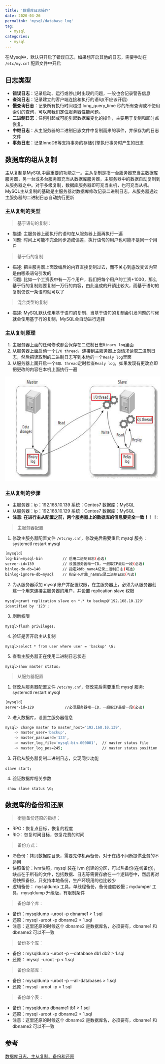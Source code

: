```yaml
---
title: '数据库日志操作'
date: 2020-03-26
permalink: 'mysql/database_log'
tag:
  - mysql
categories:
  - mysql
---
```


在Mysql中，默认只开启了错误日志。如果想开启其他的日志，需要手动在 `/etc/my.cnf` 配置文件中开启

## 日志类型

- **错误日志**：记录启动、运行或停止时出现的问题，一般也会记录警告信息
- **查询日志**：记录建立的客户端连接和执行的语句(不应该开启)
- **慢查询日志**：记录所有执行时间超过 long_query_time 秒的所有查询或不使用索引的查询，可以帮我们定位服务器性能问题。
- **二进制日志**：任何引起或可能引起数据库变化的操作，主要用于复制和即时点恢复。
- **中继日志**：从主服务器的二进制日志文件中复制而来的事件，并保存为的日志文件
- **事务日志**：记录InnoDB等支持事务的存储引擎执行事务时产生的日志

## 数据库的组从复制

主从复制是MySQL中最重要的功能之一。主从复制是指一台服务器充当主数据库服务器，另一台或多台服务器充当从数据库服务器，主服务器中的数据自动复制到从服务器之中。对于多级复制，数据库服务器即可充当主机，也可充当从机。MySQL主从复制的基础是主服务器对数据库修改记录二进制日志，从服务器通过主服务器的二进制日志自动执行更新

### 主从复制的类型

> 基于语句的复制：

- 描述: 主服务器上面执行的语句在从服务器上面再执行一遍
- 问题: 时间上可能不完全同步造成偏差，执行语句的用户也可能不是同一个用户

> 基于行的复制

- 描述: 把主服务器上面改编后的内容直接复制过去，而不关心到底改变该内容是由哪条语句引发的
- 问题: 比如一个工资表中有一万个用户，我们把每个用户的工资+1000，那么基于行的复制则要复制一万行的内容，由此造成的开销比较大，而基于语句的复制仅仅一条语句就可以了

> 混合类型的复制

- 描述: MySQL默认使用基于语句的复制，当基于语句的复制会引发问题的时候就会使用基于行的复制，MySQL会自动进行选择

### 主从复制原理

1. 主服务器上面的任何修改都会保存在二进制日志`Binary log`里面
2. 从服务器上面启动一个`I/O thread`，连接到主服务器上面请求读取二进制日志，然后把读取到的二进制日志写到本地的一个`Realy log`里面
3. 从服务器上面开启一个`SQL thread`定时检查`Realy log`，如果发现有更改立即把更改的内容在本机上面执行一遍

![master_slave_process](./images/master_slave_process.png)

### 主从复制的步骤

- 主服务器：ip：192.168.10.139   系统：Centos7        数据库：MySQL
- 从服务器：ip：192.168.10.129   系统：Centos7        数据库：MySQL
- **注意: 在进行主从配置之前，两个服务器上的数据库的信息要完全一致！！！**:

> 主服务器配置

1. 修改主服务器配置文件 `/etc/my.cnf`，修改完后需要重启 mysql 服务：systemctl restart mysql

```bash
[mysqld]
log-bin=mysql-bin         // 启用二进制日志(必选)
server-id=139             // 设置服务器唯一ID，一般取IP最后一段(必选)
binlog-do-db=140          // 指定对db_nameA记录二进制日志(可选)
binlog-ignore-db=mysql    // 指定不对db_namB记录二进制日志(可选)
```

2. 为从服务器添加 mysql 账户并配置权限，在主服务器上，必须为从服务器创建一个用来连接主服务器的用户，并设置 replication slave 权限

`mysql>grant replication slave on *.* to backup@'192.168.10.129' identified by '123';`

3. 刷新权限

`mysql>flush privileges;`

4. 验证是否开启主从复制

`mysql>select * from user where user = 'backup' \G;`

5. 查看主服务器正在使用二进制日志状态

`mysql>show master status;`

> 从服务器配置

1. 修改从服务器配置文件 `/etc/my.cnf`，修改完后需要重启 mysql 服务: systemctl restart mysql

```bash
[mysqld]
server-id=129              //必须服务器唯一ID，一般取IP最后一段(必选)
```

2. 进入数据库，设置主服务器信息

```bash
mysql> change master to master_host='192.168.10.139',
    -> master_user='backup',
    -> master_password='123',
    -> master_log_file='mysql-bin.000001',  // master status file
    -> master_log_pos=245;                  // master status position
```

3. 开启从服务器复制二进制日志，实现同步功能

`slave start;`

4. 验证数据库相关参数

` show slave status \G;`

## 数据库的备份和还原

> 衡量备份还原的指标：

- RPO：恢复点目标，恢复的程度
- RIO：恢复时间目标，恢复花费的时间

> 备份方式：

- 冷备份：拷贝数据库目录，需要先停机再备份，对于在线不间断提供业务的不适用
- 快照备份：lvm快照，mysql 装在 lvm 创建的分区，可以热备份(在线备份)，缺点在于所有的文件，包括数据、日志等需要存放在一个逻辑卷中，然后再对卷快照备份，只支持本地备份，生产环境用的也比较少
- 逻辑备份： mysqldump 工具，单线程备份，备份速度较慢；mydumper 工具，mysqldump 升级版，有限制条件

> 备份单个库：

- 备份：mysqldump -uroot -p dbname1 > 1.sql
- 还原：mysql -uroot -p dbname2 < 1.sql
- 注意：这里还原的时候这个 dbname2 是数据库名，必须要有，dbname1 和 dbname2 可以不一致

> 备份多个库：

- 备份：mysqldump -uroot -p --database db1 db2 > 1.sql
- 还原： mysql  -uroot -p < 1.sql

> 备份全部库：

- 备份：mysqldump -uroot -p --all-databases > 1.sql
- 还原：mysql -uroot -p < 1.sql

> 备份单个表：

- 备份：mysqldump dbname1 tb1 > 1.sql
- 还原：mysql -uroot -p dbname2 < 1.sql
- 注意：这里还原的时候这个 dbname2 是数据库名，必须要有，dbname1 和 dbname2 可以不一致

## 参考

[数据库日志、主从复制、备份和还原](https://blog.csdn.net/qq_36119192/article/details/82862621)

